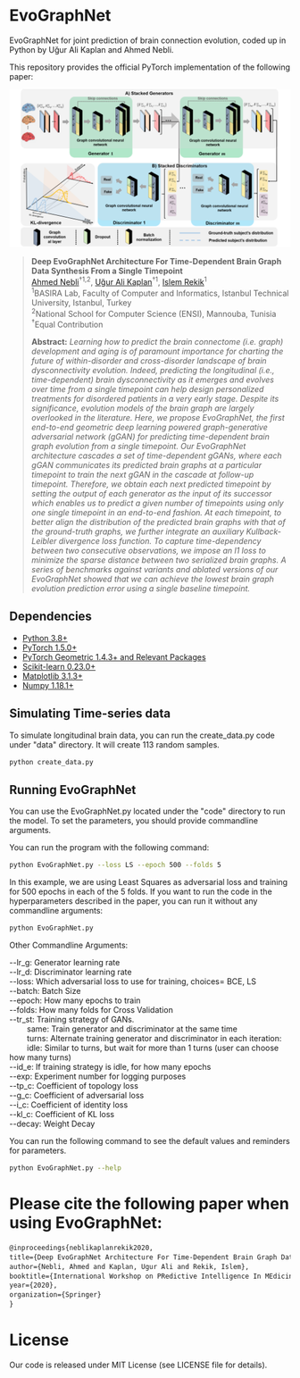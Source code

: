 # EvoGraphNet
EvoGraphNet for joint prediction of brain connection evolution, coded up in Python by Uğur Ali Kaplan and Ahmed Nebli.  

This repository provides the official PyTorch implementation of the following paper:

![fig1](fig1.png)

> **Deep EvoGraphNet Architecture For Time-Dependent Brain Graph Data Synthesis From a Single Timepoint**<br/>
> [Ahmed Nebli](https://github.com/ahmednebli)<sup>†1,2</sup>, [Uğur Ali Kaplan](https://github.com/UgurKap)<sup>†1</sup>, [Islem Rekik](https://basira-lab.com/)<sup>1</sup><br/>
> <sup>1</sup>BASIRA Lab, Faculty of Computer and Informatics, Istanbul Technical University, Istanbul, Turkey<br/>
> <sup>2</sup>National School for Computer Science (ENSI), Mannouba, Tunisia<br/>
> <sup>†</sup>Equal Contribution<br/>
>
> **Abstract:** *Learning how to predict the brain connectome (i.e. graph) development and aging is of paramount importance for charting the future of within-disorder and cross-disorder landscape of brain dysconnectivity evolution. Indeed, predicting the longitudinal (i.e., time-dependent) brain dysconnectivity as it emerges and evolves over time from a single timepoint can help design personalized treatments for disordered patients in a very early stage. Despite its significance, evolution models of the brain graph are largely overlooked in the literature. Here, we propose EvoGraphNet, the first end-to-end geometric deep learning powered graph-generative adversarial network (gGAN) for predicting time-dependent brain graph evolution from a single timepoint. Our EvoGraphNet architecture cascades a set of time-dependent gGANs, where each gGAN communicates its predicted brain graphs at a particular timepoint to train the next gGAN in the cascade at follow-up timepoint. Therefore, we obtain each next predicted timepoint by setting the output of each generator as the input of its successor which enables us to predict a given number of timepoints using only one single timepoint in an end-to-end fashion. At each timepoint, to better align the distribution of the predicted brain graphs with that of the ground-truth graphs, we further integrate an auxiliary Kullback-Leibler divergence loss function. To capture time-dependency between two consecutive observations, we impose an l1 loss to minimize the sparse distance between two serialized brain graphs. A series of benchmarks against variants and ablated versions of our EvoGraphNet showed that we can achieve the lowest brain graph evolution prediction error using a single baseline timepoint.*

## Dependencies
* [Python 3.8+](https://www.python.org/)
* [PyTorch 1.5.0+](http://pytorch.org/)
* [PyTorch Geometric 1.4.3+ and Relevant Packages](https://pytorch-geometric.readthedocs.io/en/latest/notes/installation.html)
* [Scikit-learn 0.23.0+](https://scikit-learn.org/stable/)
* [Matplotlib 3.1.3+](https://matplotlib.org/)
* [Numpy 1.18.1+](https://numpy.org/)

## Simulating Time-series data

To simulate longitudinal brain data, you can run the create_data.py code under "data" directory. It will create 113 random samples. 

```bash
python create_data.py
```

## Running EvoGraphNet

You can use the EvoGraphNet.py located under the "code" directory to run the model. To set the parameters, you should provide commandline arguments. 

You can run the program with the following command:

```bash
python EvoGraphNet.py --loss LS --epoch 500 --folds 5
```

In this example, we are using Least Squares as adversarial loss and training for 500 epochs in each of the 5 folds. If you want to run the code in the hyperparameters described in the paper, you can run it without any commandline arguments:

```bash
python EvoGraphNet.py
```

Other Commandline Arguments:

--lr_g: Generator learning rate  
--lr_d: Discriminator learning rate  
--loss: Which adversarial loss to use for training, choices= BCE, LS  
--batch: Batch Size  
--epoch: How many epochs to train  
--folds: How many folds for Cross Validation  
--tr_st: Training strategy of GANs.    
&nbsp;&nbsp;&nbsp;&nbsp;&nbsp;&nbsp;&nbsp;&nbsp;same: Train generator and discriminator at the same time  
&nbsp;&nbsp;&nbsp;&nbsp;&nbsp;&nbsp;&nbsp;&nbsp;turns: Alternate training generator and discriminator in each iteration:  
&nbsp;&nbsp;&nbsp;&nbsp;&nbsp;&nbsp;&nbsp;&nbsp;idle: Similar to turns, but wait for more than 1 turns (user can choose how many turns)  
--id_e: If training strategy is idle, for how many epochs  
--exp: Experiment number for logging purposes  
--tp_c: Coefficient of topology loss  
--g_c: Coefficient of adversarial loss  
--i_c: Coefficient of identity loss  
--kl_c: Coefficient of KL loss  
--decay: Weight Decay  

You can run the following command to see the default values and reminders for parameters.

```bash
python EvoGraphNet.py --help
```

# Please cite the following paper when using EvoGraphNet:

```latex
@inproceedings{neblikaplanrekik2020,
title={Deep EvoGraphNet Architecture For Time-Dependent Brain Graph Data Synthesis From a Single Timepoint},
author={Nebli, Ahmed and Kaplan, Ugur Ali and Rekik, Islem},
booktitle={International Workshop on PRedictive Intelligence In MEdicine},
year={2020},
organization={Springer}
}
```

# License
Our code is released under MIT License (see LICENSE file for details).

